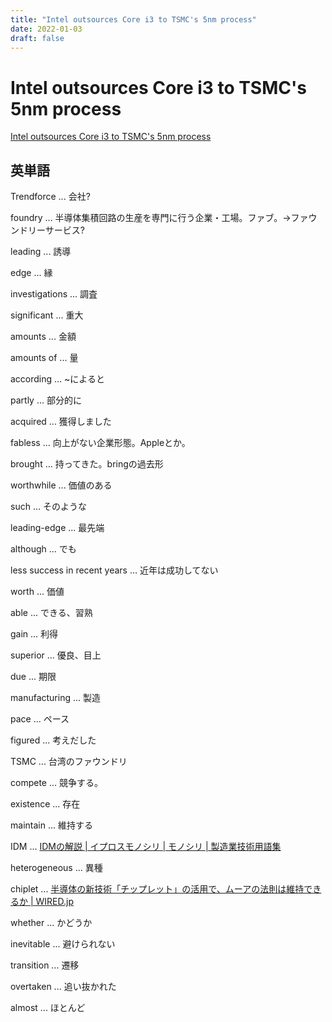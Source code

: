 ```yaml
---
title: "Intel outsources Core i3 to TSMC's 5nm process"
date: 2022-01-03
draft: false
---
```

# Intel outsources Core i3 to TSMC's 5nm process



[Intel outsources Core i3 to TSMC's 5nm process](https://www.eenewseurope.com/news/intel-TSMC-5nm)



## 英単語



Trendforce ... 会社?



foundry ... 半導体集積回路の生産を専門に行う企業・工場。ファブ。→ファウンドリーサービス?



leading ... 誘導



edge ... 縁



investigations ... 調査



significant ... 重大



amounts ... 金額



amounts of ... 量



according ... ~によると



partly ... 部分的に



acquired ... 獲得しました



fabless ... 向上がない企業形態。Appleとか。



brought ... 持ってきた。bringの過去形



worthwhile ... 価値のある



such ... そのような



leading-edge ... 最先端



although ... でも



less success in recent years ... 近年は成功してない



worth ... 価値



able ... できる、習熟



gain ... 利得



superior ... 優良、目上



due ... 期限



manufacturing ... 製造



pace ... ペース



figured ... 考えだした



TSMC ... 台湾のファウンドリ



compete ... 競争する。



existence ... 存在



maintain ... 維持する



IDM ... [IDMの解説 | イプロスモノシリ | モノシリ | 製造業技術用語集](https://www.ipros.jp/monosiri/term/IDM#:~:text=IDM%E3%81%A8%E3%81%AF%E3%80%81%E8%87%AA%E7%A4%BE%E5%86%85,%E5%BD%A2%E6%85%8B%E3%82%92%E3%83%95%E3%82%A1%E3%83%96%E3%83%A9%E3%82%A4%E3%83%88%E3%81%A8%E3%81%84%E3%81%86%E3%80%82)



heterogeneous ... 異種



chiplet ... [半導体の新技術「チップレット」の活用で、ムーアの法則は維持できるか | WIRED.jp](https://wired.jp/2018/12/03/chipmakers-turn-chiplets/#:~:text=%E3%83%81%E3%83%83%E3%83%97%E3%83%AC%E3%83%83%E3%83%88%E3%81%A8%E3%81%AF%E3%83%81%E3%83%83%E3%83%97,%E3%82%92%E3%81%A4%E3%81%8F%E3%82%8B%E3%81%AE%E3%81%A7%E3%81%AF%E3%81%AA%E3%81%84%E3%80%82&text=%E3%83%81%E3%83%83%E3%83%97%E3%83%AC%E3%83%83%E3%83%88%E3%82%92%E5%88%A9%E7%94%A8%E3%81%99%E3%82%8B%E3%81%A8,%E3%81%A7%E3%81%8D%E3%82%8B%E3%82%88%E3%81%86%E3%81%AB%E3%81%AA%E3%82%8B%E3%81%A8%E3%81%84%E3%81%86%E3%80%82)



whether ... かどうか



inevitable ... 避けられない



transition ... 遷移



overtaken ... 追い抜かれた



almost ... ほとんど
